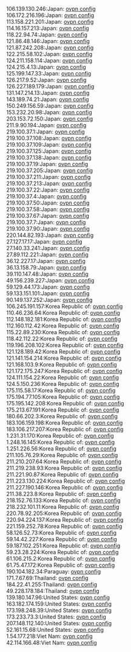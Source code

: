 106.139.130.246:Japan: [ovpn config](vpn/106_139_130_246.ovpn)  
106.172.216.196:Japan: [ovpn config](vpn/106_172_216_196.ovpn)  
113.158.221.201:Japan: [ovpn config](vpn/113_158_221_201.ovpn)  
114.16.157.213:Japan: [ovpn config](vpn/114_16_157_213.ovpn)  
118.22.94.74:Japan: [ovpn config](vpn/118_22_94_74.ovpn)  
121.86.48.146:Japan: [ovpn config](vpn/121_86_48_146.ovpn)  
121.87.242.208:Japan: [ovpn config](vpn/121_87_242_208.ovpn)  
122.215.58.102:Japan: [ovpn config](vpn/122_215_58_102.ovpn)  
124.211.158.114:Japan: [ovpn config](vpn/124_211_158_114.ovpn)  
124.215.4.13:Japan: [ovpn config](vpn/124_215_4_13.ovpn)  
125.199.147.33:Japan: [ovpn config](vpn/125_199_147_33.ovpn)  
126.217.9.52:Japan: [ovpn config](vpn/126_217_9_52.ovpn)  
126.227.189.179:Japan: [ovpn config](vpn/126_227_189_179.ovpn)  
131.147.214.13:Japan: [ovpn config](vpn/131_147_214_13.ovpn)  
143.189.74.21:Japan: [ovpn config](vpn/143_189_74_21.ovpn)  
150.249.156.59:Japan: [ovpn config](vpn/150_249_156_59.ovpn)  
153.232.20.98:Japan: [ovpn config](vpn/153_232_20_98.ovpn)  
203.153.72.150:Japan: [ovpn config](vpn/203_153_72_150.ovpn)  
211.9.90.194:Japan: [ovpn config](vpn/211_9_90_194.ovpn)  
219.100.37.1:Japan: [ovpn config](vpn/219_100_37_1.ovpn)  
219.100.37.108:Japan: [ovpn config](vpn/219_100_37_108.ovpn)  
219.100.37.109:Japan: [ovpn config](vpn/219_100_37_109.ovpn)  
219.100.37.125:Japan: [ovpn config](vpn/219_100_37_125.ovpn)  
219.100.37.138:Japan: [ovpn config](vpn/219_100_37_138.ovpn)  
219.100.37.19:Japan: [ovpn config](vpn/219_100_37_19.ovpn)  
219.100.37.205:Japan: [ovpn config](vpn/219_100_37_205.ovpn)  
219.100.37.211:Japan: [ovpn config](vpn/219_100_37_211.ovpn)  
219.100.37.213:Japan: [ovpn config](vpn/219_100_37_213.ovpn)  
219.100.37.22:Japan: [ovpn config](vpn/219_100_37_22.ovpn)  
219.100.37.4:Japan: [ovpn config](vpn/219_100_37_4.ovpn)  
219.100.37.50:Japan: [ovpn config](vpn/219_100_37_50.ovpn)  
219.100.37.58:Japan: [ovpn config](vpn/219_100_37_58.ovpn)  
219.100.37.67:Japan: [ovpn config](vpn/219_100_37_67.ovpn)  
219.100.37.7:Japan: [ovpn config](vpn/219_100_37_7.ovpn)  
219.100.37.90:Japan: [ovpn config](vpn/219_100_37_90.ovpn)  
220.144.82.193:Japan: [ovpn config](vpn/220_144_82_193.ovpn)  
27.127.17.17:Japan: [ovpn config](vpn/27_127_17_17.ovpn)  
27.140.33.241:Japan: [ovpn config](vpn/27_140_33_241.ovpn)  
27.89.112.221:Japan: [ovpn config](vpn/27_89_112_221.ovpn)  
36.12.227.17:Japan: [ovpn config](vpn/36_12_227_17.ovpn)  
36.13.158.79:Japan: [ovpn config](vpn/36_13_158_79.ovpn)  
39.110.147.48:Japan: [ovpn config](vpn/39_110_147_48.ovpn)  
49.156.239.227:Japan: [ovpn config](vpn/49_156_239_227.ovpn)  
59.129.44.173:Japan: [ovpn config](vpn/59_129_44_173.ovpn)  
59.133.151.101:Japan: [ovpn config](vpn/59_133_151_101.ovpn)  
90.149.137.252:Japan: [ovpn config](vpn/90_149_137_252.ovpn)  
106.245.191.157:Korea Republic of: [ovpn config](vpn/106_245_191_157.ovpn)  
110.46.236.64:Korea Republic of: [ovpn config](vpn/110_46_236_64.ovpn)  
112.148.182.181:Korea Republic of: [ovpn config](vpn/112_148_182_181.ovpn)  
112.160.112.42:Korea Republic of: [ovpn config](vpn/112_160_112_42.ovpn)  
115.22.89.230:Korea Republic of: [ovpn config](vpn/115_22_89_230.ovpn)  
118.42.112.22:Korea Republic of: [ovpn config](vpn/118_42_112_22.ovpn)  
119.196.208.102:Korea Republic of: [ovpn config](vpn/119_196_208_102.ovpn)  
121.128.189.42:Korea Republic of: [ovpn config](vpn/121_128_189_42.ovpn)  
121.141.154.214:Korea Republic of: [ovpn config](vpn/121_141_154_214.ovpn)  
121.168.103.9:Korea Republic of: [ovpn config](vpn/121_168_103_9.ovpn)  
121.172.175.247:Korea Republic of: [ovpn config](vpn/121_172_175_247.ovpn)  
124.111.154.22:Korea Republic of: [ovpn config](vpn/124_111_154_22.ovpn)  
124.5.150.236:Korea Republic of: [ovpn config](vpn/124_5_150_236.ovpn)  
175.115.58.17:Korea Republic of: [ovpn config](vpn/175_115_58_17.ovpn)  
175.194.77.105:Korea Republic of: [ovpn config](vpn/175_194_77_105.ovpn)  
175.195.142.208:Korea Republic of: [ovpn config](vpn/175_195_142_208.ovpn)  
175.213.67.191:Korea Republic of: [ovpn config](vpn/175_213_67_191.ovpn)  
180.66.202.3:Korea Republic of: [ovpn config](vpn/180_66_202_3.ovpn)  
183.106.159.198:Korea Republic of: [ovpn config](vpn/183_106_159_198.ovpn)  
183.106.217.207:Korea Republic of: [ovpn config](vpn/183_106_217_207.ovpn)  
1.231.31.170:Korea Republic of: [ovpn config](vpn/1_231_31_170.ovpn)  
1.248.16.145:Korea Republic of: [ovpn config](vpn/1_248_16_145.ovpn)  
1.251.226.56:Korea Republic of: [ovpn config](vpn/1_251_226_56.ovpn)  
211.105.76.29:Korea Republic of: [ovpn config](vpn/211_105_76_29.ovpn)  
211.210.207.64:Korea Republic of: [ovpn config](vpn/211_210_207_64.ovpn)  
211.219.238.93:Korea Republic of: [ovpn config](vpn/211_219_238_93.ovpn)  
211.221.90.87:Korea Republic of: [ovpn config](vpn/211_221_90_87.ovpn)  
211.223.130.224:Korea Republic of: [ovpn config](vpn/211_223_130_224.ovpn)  
211.227.190.146:Korea Republic of: [ovpn config](vpn/211_227_190_146.ovpn)  
211.38.223.8:Korea Republic of: [ovpn config](vpn/211_38_223_8.ovpn)  
218.152.76.133:Korea Republic of: [ovpn config](vpn/218_152_76_133.ovpn)  
218.232.101.11:Korea Republic of: [ovpn config](vpn/218_232_101_11.ovpn)  
220.78.92.205:Korea Republic of: [ovpn config](vpn/220_78_92_205.ovpn)  
220.94.224.137:Korea Republic of: [ovpn config](vpn/220_94_224_137.ovpn)  
221.159.252.78:Korea Republic of: [ovpn config](vpn/221_159_252_78.ovpn)  
58.126.52.73:Korea Republic of: [ovpn config](vpn/58_126_52_73.ovpn)  
59.14.42.227:Korea Republic of: [ovpn config](vpn/59_14_42_227.ovpn)  
59.187.102.251:Korea Republic of: [ovpn config](vpn/59_187_102_251.ovpn)  
59.23.28.224:Korea Republic of: [ovpn config](vpn/59_23_28_224.ovpn)  
61.106.215.2:Korea Republic of: [ovpn config](vpn/61_106_215_2.ovpn)  
61.75.47.172:Korea Republic of: [ovpn config](vpn/61_75_47_172.ovpn)  
190.104.182.34:Paraguay: [ovpn config](vpn/190_104_182_34.ovpn)  
171.7.67.69:Thailand: [ovpn config](vpn/171_7_67_69.ovpn)  
184.22.41.255:Thailand: [ovpn config](vpn/184_22_41_255.ovpn)  
49.228.178.184:Thailand: [ovpn config](vpn/49_228_178_184.ovpn)  
139.180.147.96:United States: [ovpn config](vpn/139_180_147_96.ovpn)  
163.182.174.159:United States: [ovpn config](vpn/163_182_174_159.ovpn)  
173.198.248.39:United States: [ovpn config](vpn/173_198_248_39.ovpn)  
173.233.73.3:United States: [ovpn config](vpn/173_233_73_3.ovpn)  
207.148.112.140:United States: [ovpn config](vpn/207_148_112_140.ovpn)  
52.161.15.68:United States: [ovpn config](vpn/52_161_15_68.ovpn)  
1.54.177.218:Viet Nam: [ovpn config](vpn/1_54_177_218.ovpn)  
42.114.166.48:Viet Nam: [ovpn config](vpn/42_114_166_48.ovpn)  
